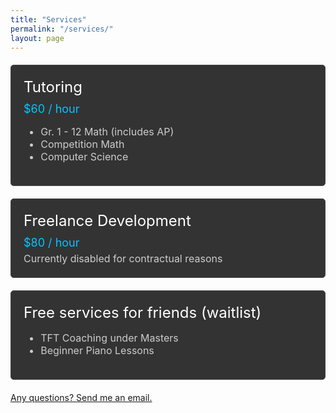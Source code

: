 ```yaml
---
title: "Services"
permalink: "/services/"
layout: page
---
```


<style>
  .service-container {
    border: 1px solid #444;
    padding: 20px;
    margin: 20px 0;
    background-color: #333;
    border-radius: 5px;
  }

  .service-title {
    font-size: 24px;
    margin-bottom: 10px;
    color: #fff;
  }

  .service-price {
    font-size: 18px;
    color: #00c7ff;
  }

  .service-description {
    font-size: 16px;
    margin-top: 5px;
    color: #ccc;
  }

  .contact-info {
    margin-top: 20px;
    font-size: 16px;
    color: #ccc;
  }
</style>

<div class="service-container">
  <div class="service-title">Tutoring</div>
  <div class="service-price">$60 / hour</div>
  <div class="service-description">
    <ul>
      <li>Gr. 1 - 12 Math (includes AP)</li>
      <li>Competition Math</li>
      <li>Computer Science</li>
    </ul>
  </div>
</div>

<div class="service-container">
  <div class="service-title">Freelance Development</div>
  <div class="service-price">$80 / hour</div>
  <div class="service-description">
    Currently disabled for contractual reasons
  </div>
</div>

<div class="service-container">
  <div class="service-title">Free services for friends (waitlist)</div>
  <div class="service-description">
    <ul>
      <li>TFT Coaching under Masters</li>
      <li>Beginner Piano Lessons</li>
    </ul>
  </div>
</div>

<div class="contact-box">
  <a href="mailto:tctctc888@gmail.com" class="contact-text">Any questions? Send me an email.</a>
</div>
